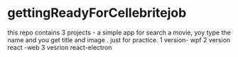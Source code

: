 # gettingReadyForCellebritejob
this repo contains 3 projects - a simple app for search a movie, yoy type the name and you get title and image . just for practice.
1 version- wpf
2 version react -web
3 vesrion react-electron
